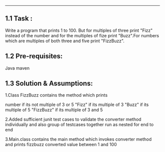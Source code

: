 **********************************************************************

## 1.1 Task : 

Write a program that prints 1 to 100. But for multiples of three print "Fizz" instead of the number and
for the multiples of fize print "Buzz".For numbers which are multiples of both three and five print "FizzBuzz".

## 1.2 Pre-requisites:

Java 
maven

## 1.3 Solution & Assumptions:

1.Class FizzBuzz contains the method which prints 

number if its not multiple of 3 or 5
"Fizz" if its multiple of 3
"Buzz" if its multiple of 5
"FizzBuzz" if its multiple of 3 and 5

2.Added sufficient junit test cases to validate the converter method individually
and also group of testcases together run as nested for end to end

3.Main.class contains the main method which invokes converter method and prints fizzbuzz converted value between 1 and 100
